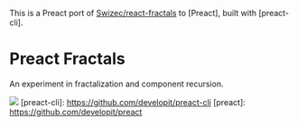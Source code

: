 This is a Preact port of [Swizec/react-fractals](https://github.com/Swizec/react-fractals) to [Preact], built with [preact-cli].

# Preact Fractals

An experiment in fractalization and component recursion.

![](/growing-pythagoras-tree.gif)
[preact-cli]: https://github.com/developit/preact-cli
[preact]: https://github.com/developit/preact